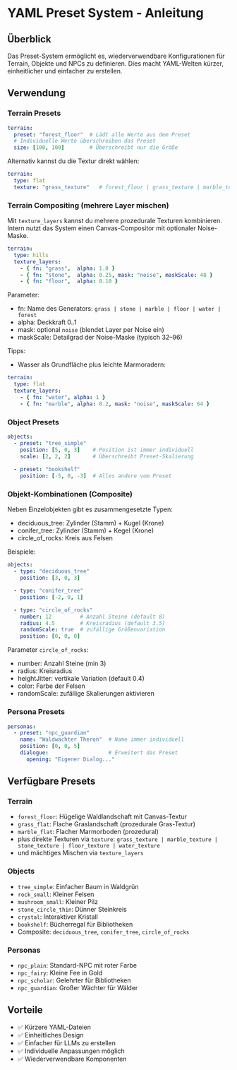 # YAML Preset System - Anleitung

## Überblick
Das Preset-System ermöglicht es, wiederverwendbare Konfigurationen für Terrain, Objekte und NPCs zu definieren. Dies macht YAML-Welten kürzer, einheitlicher und einfacher zu erstellen.

## Verwendung

### Terrain Presets
```yaml
terrain:
  preset: "forest_floor"  # Lädt alle Werte aus dem Preset
  # Individuelle Werte überschreiben das Preset
  size: [100, 100]        # Überschreibt nur die Größe
```

Alternativ kannst du die Textur direkt wählen:
```yaml
terrain:
  type: flat
  texture: "grass_texture"   # forest_floor | grass_texture | marble_texture | stone_texture | floor_texture | water_texture
```

### Terrain Compositing (mehrere Layer mischen)
Mit `texture_layers` kannst du mehrere prozedurale Texturen kombinieren. Intern nutzt das System einen Canvas-Compositor mit optionaler Noise-Maske.

```yaml
terrain:
  type: hills
  texture_layers:
    - { fn: "grass",  alpha: 1.0 }
    - { fn: "stone",  alpha: 0.25, mask: "noise", maskScale: 48 }
    - { fn: "floor",  alpha: 0.10 }
```

Parameter:
- fn: Name des Generators: `grass | stone | marble | floor | water | forest`
- alpha: Deckkraft 0..1
- mask: optional `noise` (blendet Layer per Noise ein)
- maskScale: Detailgrad der Noise-Maske (typisch 32–96)

Tipps:
- Wasser als Grundfläche plus leichte Marmoradern:
```yaml
terrain:
  type: flat
  texture_layers:
    - { fn: "water", alpha: 1 }
    - { fn: "marble", alpha: 0.2, mask: "noise", maskScale: 64 }
```

### Object Presets
```yaml
objects:
  - preset: "tree_simple"
    position: [5, 0, 3]    # Position ist immer individuell
    scale: [2, 2, 2]       # Überschreibt Preset-Skalierung
  
  - preset: "bookshelf"
    position: [-5, 0, -3]  # Alles andere vom Preset
```

### Objekt-Kombinationen (Composite)
Neben Einzelobjekten gibt es zusammengesetzte Typen:

- deciduous_tree: Zylinder (Stamm) + Kugel (Krone)
- conifer_tree: Zylinder (Stamm) + Kegel (Krone)
- circle_of_rocks: Kreis aus Felsen

Beispiele:
```yaml
objects:
  - type: "deciduous_tree"
    position: [3, 0, 3]

  - type: "conifer_tree"
    position: [-2, 0, 1]

  - type: "circle_of_rocks"
    number: 12         # Anzahl Steine (default 8)
    radius: 4.5        # Kreisradius (default 3.5)
    randomScale: true  # zufällige Größenvariation
    position: [0, 0, 0]
```

Parameter `circle_of_rocks`:
- number: Anzahl Steine (min 3)
- radius: Kreisradius
- heightJitter: vertikale Variation (default 0.4)
- color: Farbe der Felsen
- randomScale: zufällige Skalierungen aktivieren

### Persona Presets
```yaml
personas:
  - preset: "npc_guardian"
    name: "Waldwächter Theron"  # Name immer individuell
    position: [0, 0, 5]
    dialogue:                   # Erweitert das Preset
      opening: "Eigener Dialog..."
```

## Verfügbare Presets

### Terrain
- `forest_floor`: Hügelige Waldlandschaft mit Canvas-Textur
- `grass_flat`: Flache Graslandschaft (prozedurale Gras-Textur)
- `marble_flat`: Flacher Marmorboden (prozedural)
- plus direkte Texturen via `texture`: `grass_texture | marble_texture | stone_texture | floor_texture | water_texture`
- und mächtiges Mischen via `texture_layers`

### Objects
- `tree_simple`: Einfacher Baum in Waldgrün
- `rock_small`: Kleiner Felsen
- `mushroom_small`: Kleiner Pilz
- `stone_circle_thin`: Dünner Steinkreis
- `crystal`: Interaktiver Kristall
- `bookshelf`: Bücherregal für Bibliotheken
- Composite: `deciduous_tree`, `conifer_tree`, `circle_of_rocks`

### Personas
- `npc_plain`: Standard-NPC mit roter Farbe
- `npc_fairy`: Kleine Fee in Gold
- `npc_scholar`: Gelehrter für Bibliotheken
- `npc_guardian`: Großer Wächter für Wälder

## Vorteile
- ✅ Kürzere YAML-Dateien
- ✅ Einheitliches Design
- ✅ Einfacher für LLMs zu erstellen
- ✅ Individuelle Anpassungen möglich
- ✅ Wiederverwendbare Komponenten
